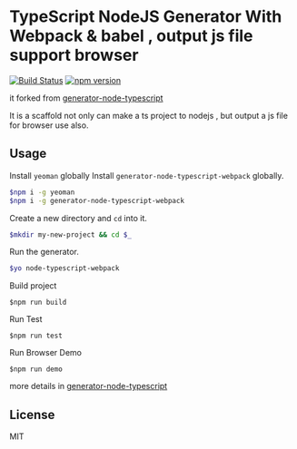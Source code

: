 # TypeScript NodeJS Generator With Webpack & babel , output js file support browser
[![Build Status](https://travis-ci.org/kkito/generator-node-typescript.svg?branch=master)](https://travis-ci.org/kkito/generator-node-typescript)
[![npm version](https://badge.fury.io/js/generator-node-typescript-webpack.svg)](https://badge.fury.io/js/generator-node-typescript-webpack)

it forked from [generator-node-typescript](https://github.com/ospatil/generator-node-typescript)

It is a scaffold not only can make a ts project to nodejs , but output a js file for browser use also.

## Usage

Install `yeoman` globally
Install `generator-node-typescript-webpack` globally.

```sh
$npm i -g yeoman
$npm i -g generator-node-typescript-webpack
```

Create a new directory and `cd` into it.

```sh
$mkdir my-new-project && cd $_

```

Run the generator.

```sh
$yo node-typescript-webpack
```

Build project 
```
$npm run build
```

Run Test
```
$npm run test
```

Run Browser Demo 
```
$npm run demo
```

more details in [generator-node-typescript](https://github.com/ospatil/generator-node-typescript)

## License

MIT
